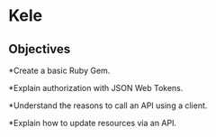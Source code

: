 # Kele
## Objectives

*Create a basic Ruby Gem.

*Explain authorization with JSON Web Tokens.

*Understand the reasons to call an API using a client.

*Explain how to update resources via an API.
